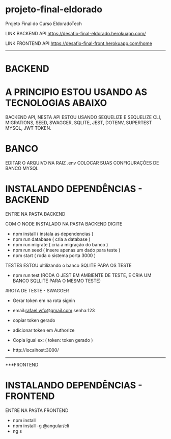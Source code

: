 # projeto-final-eldorado
Projeto Final do Curso EldoradoTech

LINK BACKEND API
https://desafio-final-eldorado.herokuapp.com/

LINK FRONTEND API
https://desafio-final-front.herokuapp.com/home
________________________________________________________________________________________________________________________________________________________________________
# BACKEND
# A PRINCIPIO ESTOU USANDO AS TECNOLOGIAS ABAIXO
BACKEND API, NESTA API ESTOU USANDO SEQUELIZE E SEQUELIZE CLI, MIGRATIONS, SEED, SWAGGER, SQLITE, JEST, DOTENV, SUPERTEST MYSQL, JWT TOKEN.

# BANCO 
EDITAR O ARQUIVO NA RAIZ .env 
  COLOCAR SUAS CONFIGURAÇÕES DE BANCO MYSQL
  
# INSTALANDO DEPENDÊNCIAS - BACKEND
  ENTRE NA PASTA BACKEND
  
  COM O NODE INSTALADO NA PASTA BACKEND DIGITE
   - npm install ( instala as dependencias )
   - npm run database ( cria a database )
   - npm run migrate ( cria a migração do banco )
   - npm run seed ( insere apenas um dado para teste )
   - npm start ( roda o sistema porta 3000 )

  TESTES  ESTOU ultilizando o banco SQLITE PARA OS TESTE
   - npm run test (RODA O JEST EM AMBIENTE DE TESTE, E CRIA UM BANCO SQLLITE PARA O MESMO TESTE)
 
 #ROTA DE TESTE - SWAGGER
 - Gerar token em na rota signin
 - email:rafael.wfc@gmail.com  senha:123
 - copiar token gerado
 - adicionar token em Authorize 
 - Copia igual ex: ( token: token gerado )

 - http://localhost:3000/
  ____________________________________________________________________________________________________________________________________________________________________
***FRONTEND

# INSTALANDO DEPENDÊNCIAS - FRONTEND
  ENTRE NA PASTA FRONTEND
  - npm install
  - npm install -g @angular/cli
  - ng s
